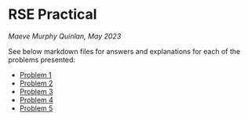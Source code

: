 # RSE Practical

*Maeve Murphy Quinlan, May 2023*

See below markdown files for answers and explanations for each of the problems presented:

- [Problem 1](prob1.md)
- [Problem 2](prob2.md)
- [Problem 3](prob3.md)
- [Problem 4](prob4.md)
- [Problem 5](prob5.md)

